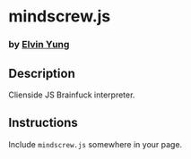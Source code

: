 # mindscrew.js
### by [Elvin Yung](https://github.com/elvinyung)

## Description
Clienside JS Brainfuck interpreter.

## Instructions
Include `mindscrew.js` somewhere in your page.
